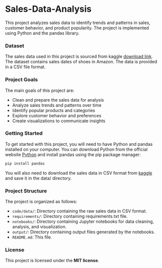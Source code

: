 # Sales-Data-Analysis
This project analyzes sales data to identify trends and patterns in sales, customer behavior, and product popularity. The project is implemented using Python and the pandas library.

### Dataset
The sales data used in this project is sourced from kaggle [download link](https://www.kaggle.com/datasets/lokeshparab/amazon-products-dataset). The dataset contains sales dates of shoes in Amazon. The data is provided in a CSV file format.

### Project Goals
The main goals of this project are:

* Clean and prepare the sales data for analysis
* Analyze sales trends and patterns over time
* Identify popular products and categories
* Explore customer behavior and preferences
* Create visualizations to communicate insights

### Getting Started
To get started with this project, you will need to have Python and pandas installed on your computer. You can download Python from the official website [Python](https://www.python.org/) and install pandas using the pip package manager:

```python
pip install pandas
```

You will also need to download the sales data in CSV format from [kaggle](https://www.kaggle.com/datasets/lokeshparab/amazon-products-dataset) and save it in the data/ directory.

### Project Structure
The project is organized as follows:

* `code/data/`: Directory containing the raw sales data in CSV format.
* `requirements/`: Directory containing requirements.txt file.
* `notebooks/`: Directory containing Jupyter notebooks for data cleaning, analysis, and visualization.
* `output/`: Directory containing output files generated by the notebooks.
* `README.md`: This file.

### License
This project is licensed under the __MIT license__.


